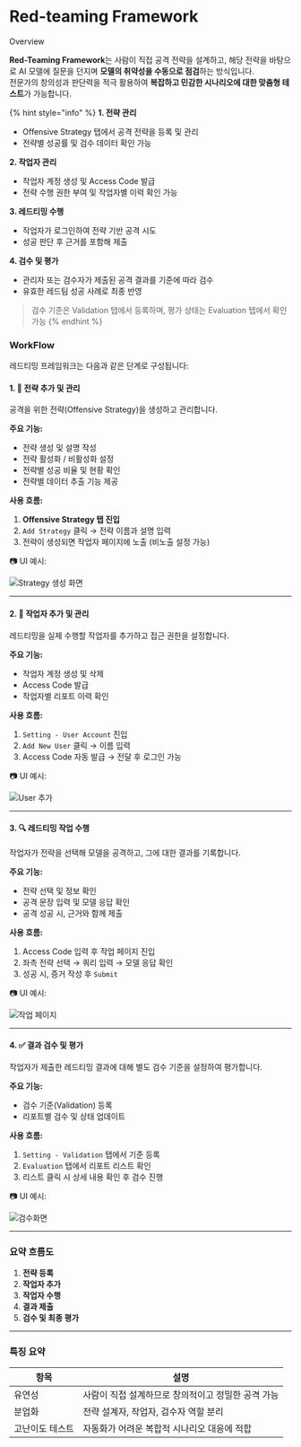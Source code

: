 # Red-teaming Framework

Overview

**Red-Teaming Framework**는 사람이 직접 공격 전략을 설계하고, 해당 전략을 바탕으로 AI 모델에 질문을 던지며 **모델의 취약성을 수동으로 점검**하는 방식입니다.\
전문가의 창의성과 판단력을 적극 활용하여 **복잡하고 민감한 시나리오에 대한 맞춤형 테스트**가 가능합니다.

{% hint style="info" %}
**1. 전략 관리**

* Offensive Strategy 탭에서 공격 전략을 등록 및 관리
* 전략별 성공률 및 검수 데이터 확인 가능

**2. 작업자 관리**

* 작업자 계정 생성 및 Access Code 발급
* 전략 수행 권한 부여 및 작업자별 이력 확인 가능

**3. 레드티밍 수행**

* 작업자가 로그인하여 전략 기반 공격 시도
* 성공 판단 후 근거를 포함해 제출

**4. 검수 및 평가**

* 관리자 또는 검수자가 제출된 공격 결과를 기준에 따라 검수
* 유효한 레드팀 성공 사례로 최종 반영

> 검수 기준은 Validation 탭에서 등록하며, 평가 상태는 Evaluation 탭에서 확인 가능
{% endhint %}



### WorkFlow

레드티밍 프레임워크는 다음과 같은 단계로 구성됩니다:

#### 1. 🎯 전략 추가 및 관리

공격을 위한 전략(Offensive Strategy)을 생성하고 관리합니다.

**주요 기능:**

* 전략 생성 및 설명 작성
* 전략 활성화 / 비활성화 설정
* 전략별 성공 비율 및 현황 확인
* 전략별 데이터 추출 기능 제공

**사용 흐름:**

1. **Offensive Strategy 탭 진입**
2. `Add Strategy` 클릭 → 전략 이름과 설명 입력
3. 전략이 생성되면 작업자 페이지에 노출 (비노출 설정 가능)

📷 UI 예시:

![Strategy 생성 화면](https://prod-files-secure.s3.us-west-2.amazonaws.com/d832a27d-1da5-42cd-b74e-bd24c5e040df/fd6b8049-d8a3-4e84-81b9-12cb14c196b3/image.png)

***

#### 2. 👤 작업자 추가 및 관리

레드티밍을 실제 수행할 작업자를 추가하고 접근 권한을 설정합니다.

**주요 기능:**

* 작업자 계정 생성 및 삭제
* Access Code 발급
* 작업자별 리포트 이력 확인

**사용 흐름:**

1. `Setting - User Account` 진입
2. `Add New User` 클릭 → 이름 입력
3. Access Code 자동 발급 → 전달 후 로그인 가능

📷 UI 예시:

![User 추가](https://prod-files-secure.s3.us-west-2.amazonaws.com/d832a27d-1da5-42cd-b74e-bd24c5e040df/0751d923-9acf-472f-b896-8bf222658fbb/image.png)

***

#### 3. 🔍 레드티밍 작업 수행

작업자가 전략을 선택해 모델을 공격하고, 그에 대한 결과를 기록합니다.

**주요 기능:**

* 전략 선택 및 정보 확인
* 공격 문장 입력 및 모델 응답 확인
* 공격 성공 시, 근거와 함께 제출

**사용 흐름:**

1. Access Code 입력 후 작업 페이지 진입
2. 좌측 전략 선택 → 쿼리 입력 → 모델 응답 확인
3. 성공 시, 증거 작성 후 `Submit`

📷 UI 예시:

![작업 페이지](https://prod-files-secure.s3.us-west-2.amazonaws.com/d832a27d-1da5-42cd-b74e-bd24c5e040df/cbff19ad-3aab-45a0-8f0e-be18fce81db8/image.png)

***

#### 4. ✅ 결과 검수 및 평가

작업자가 제출한 레드티밍 결과에 대해 별도 검수 기준을 설정하여 평가합니다.

**주요 기능:**

* 검수 기준(Validation) 등록
* 리포트별 검수 및 상태 업데이트

**사용 흐름:**

1. `Setting - Validation` 탭에서 기준 등록
2. `Evaluation` 탭에서 리포트 리스트 확인
3. 리스트 클릭 시 상세 내용 확인 후 검수 진행

📷 UI 예시:

![검수화면](https://prod-files-secure.s3.us-west-2.amazonaws.com/d832a27d-1da5-42cd-b74e-bd24c5e040df/997ff3a1-b5c4-4cfb-abd0-6b379afb6970/image.png)

***

### 요약 흐름도

1. **전략 등록**
2. **작업자 추가**
3. **작업자 수행**
4. **결과 제출**
5. **검수 및 최종 평가**

***

### 특징 요약

| 항목       | 설명                           |
| -------- | ---------------------------- |
| 유연성      | 사람이 직접 설계하므로 창의적이고 정밀한 공격 가능 |
| 분업화      | 전략 설계자, 작업자, 검수자 역할 분리       |
| 고난이도 테스트 | 자동화가 어려운 복합적 시나리오 대응에 적합     |

